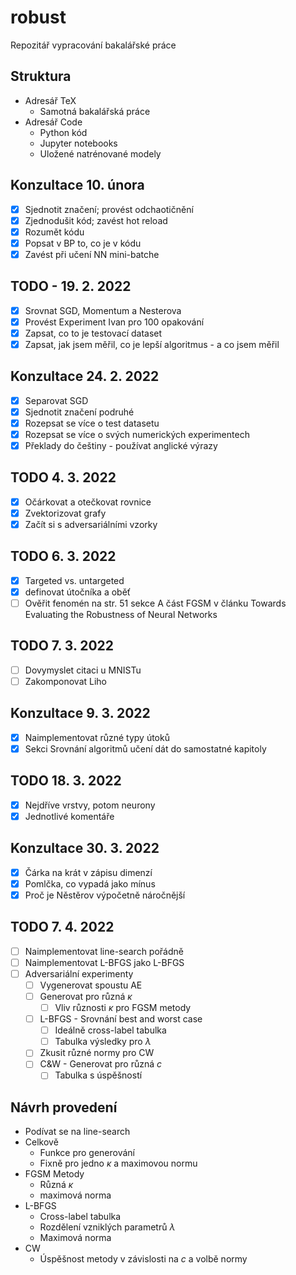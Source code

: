 
# robust

Repozitář vypracování bakalářské práce

## Struktura

* Adresář TeX
  * Samotná bakalářská práce
* Adresář Code
  * Python kód
  * Jupyter notebooks
  * Uložené natrénované modely

## Konzultace 10. února

* [x] Sjednotit značení; provést odchaotičnění
* [x] Zjednodušit kód; zavést hot reload
* [x] Rozumět kódu
* [x] Popsat v BP to, co je v kódu
* [x] Zavést při učení NN mini-batche

## TODO - 19. 2. 2022

* [x] Srovnat SGD, Momentum a Nesterova
* [x] Provést Experiment Ivan pro 100 opakování
* [x] Zapsat, co to je testovací dataset
* [x] Zapsat, jak jsem měřil, co je lepší algoritmus - a co jsem měřil

## Konzultace 24. 2. 2022

* [x] Separovat SGD
* [x] Sjednotit značení podruhé
* [x] Rozepsat se více o test datasetu
* [x] Rozepsat se více o svých numerických experimentech
* [x] Překlady do češtiny - používat anglické výrazy

## TODO 4. 3. 2022

* [x] Očárkovat a otečkovat rovnice
* [x] Zvektorizovat grafy
* [x] Začít si s adversariálními vzorky

## TODO 6. 3. 2022

* [x] Targeted vs. untargeted
* [x] definovat útočníka a oběť
* [ ] Ověřit fenomén na str. 51 sekce A část FGSM v článku Towards Evaluating the Robustness of Neural Networks

## TODO 7. 3. 2022

* [ ] Dovymyslet citaci u MNISTu
* [ ] Zakomponovat Liho

## Konzultace 9. 3. 2022

* [x] Naimplementovat různé typy útoků
* [x] Sekci Srovnání algoritmů učení dát do samostatné kapitoly

## TODO 18. 3. 2022

* [x] Nejdříve vrstvy, potom neurony
* [x] Jednotlivé komentáře

## Konzultace 30. 3. 2022

* [x] Čárka na krát v zápisu dimenzí
* [x] Pomlčka, co vypadá jako mínus
* [x] Proč je Něstěrov výpočetně náročnější

## TODO 7. 4. 2022

* [ ] Naimplementovat line-search pořádně
* [ ] Naimplementovat L-BFGS jako L-BFGS
* [ ] Adversariální experimenty
  * [ ] Vygenerovat spoustu AE
  * [ ] Generovat pro různá $\kappa$
    * [ ] Vliv různosti $\kappa$ pro FGSM metody
  * [ ] L-BFGS - Srovnání best and worst case
    * [ ] Ideálně cross-label tabulka
    * [ ] Tabulka výsledky pro $\lambda$
  * [ ] Zkusit různé normy pro CW
  * [ ] C&W - Generovat pro různá *c*
    * [ ] Tabulka s úspěšností

## Návrh provedení

* Podívat se na line-search
* Celkově
  * Funkce pro generování
  * Fixně pro jedno $\kappa$ a maximovou normu
* FGSM Metody
  * Různá $\kappa$
  * maximová norma
* L-BFGS
  * Cross-label tabulka
  * Rozdělení vzniklých parametrů $\lambda$
  * Maximová norma
* CW
  * Úspěšnost metody v závislosti na $c$ a volbě normy
